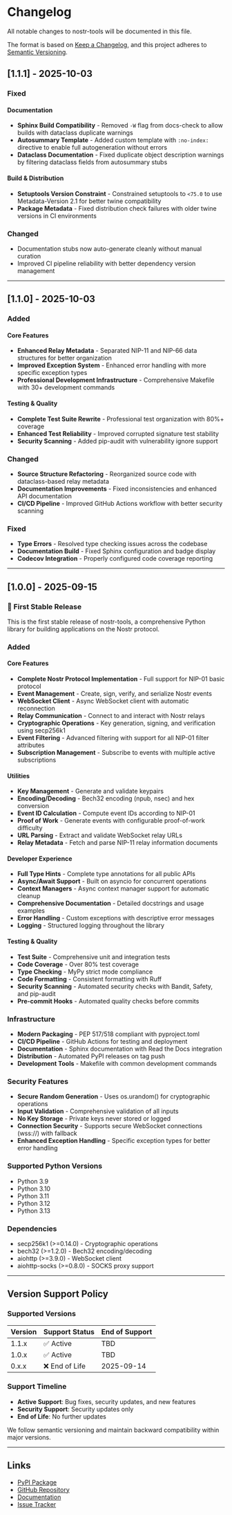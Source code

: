 # Changelog

All notable changes to nostr-tools will be documented in this file.

The format is based on [Keep a Changelog](https://keepachangelog.com/en/1.1.0/),
and this project adheres to [Semantic Versioning](https://semver.org/spec/v2.0.0.html).

## [1.1.1] - 2025-10-03

### Fixed

#### Documentation
- **Sphinx Build Compatibility** - Removed `-W` flag from docs-check to allow builds with dataclass duplicate warnings
- **Autosummary Template** - Added custom template with `:no-index:` directive to enable full autogeneration without errors
- **Dataclass Documentation** - Fixed duplicate object description warnings by filtering dataclass fields from autosummary stubs

#### Build & Distribution
- **Setuptools Version Constraint** - Constrained setuptools to `<75.0` to use Metadata-Version 2.1 for better twine compatibility
- **Package Metadata** - Fixed distribution check failures with older twine versions in CI environments

### Changed
- Documentation stubs now auto-generate cleanly without manual curation
- Improved CI pipeline reliability with better dependency version management

---

## [1.1.0] - 2025-10-03

### Added

#### Core Features
- **Enhanced Relay Metadata** - Separated NIP-11 and NIP-66 data structures for better organization
- **Improved Exception System** - Enhanced error handling with more specific exception types
- **Professional Development Infrastructure** - Comprehensive Makefile with 30+ development commands

#### Testing & Quality
- **Complete Test Suite Rewrite** - Professional test organization with 80%+ coverage
- **Enhanced Test Reliability** - Improved corrupted signature test stability
- **Security Scanning** - Added pip-audit with vulnerability ignore support

### Changed
- **Source Structure Refactoring** - Reorganized source code with dataclass-based relay metadata
- **Documentation Improvements** - Fixed inconsistencies and enhanced API documentation
- **CI/CD Pipeline** - Improved GitHub Actions workflow with better security scanning

### Fixed
- **Type Errors** - Resolved type checking issues across the codebase
- **Documentation Build** - Fixed Sphinx configuration and badge display
- **Codecov Integration** - Properly configured code coverage reporting

---

## [1.0.0] - 2025-09-15

### 🎉 First Stable Release

This is the first stable release of nostr-tools, a comprehensive Python library for building applications on the Nostr protocol.

### Added

#### Core Features
- **Complete Nostr Protocol Implementation** - Full support for NIP-01 basic protocol
- **Event Management** - Create, sign, verify, and serialize Nostr events
- **WebSocket Client** - Async WebSocket client with automatic reconnection
- **Relay Communication** - Connect to and interact with Nostr relays
- **Cryptographic Operations** - Key generation, signing, and verification using secp256k1
- **Event Filtering** - Advanced filtering with support for all NIP-01 filter attributes
- **Subscription Management** - Subscribe to events with multiple active subscriptions

#### Utilities
- **Key Management** - Generate and validate keypairs
- **Encoding/Decoding** - Bech32 encoding (npub, nsec) and hex conversion
- **Event ID Calculation** - Compute event IDs according to NIP-01
- **Proof of Work** - Generate events with configurable proof-of-work difficulty
- **URL Parsing** - Extract and validate WebSocket relay URLs
- **Relay Metadata** - Fetch and parse NIP-11 relay information documents

#### Developer Experience
- **Full Type Hints** - Complete type annotations for all public APIs
- **Async/Await Support** - Built on asyncio for concurrent operations
- **Context Managers** - Async context manager support for automatic cleanup
- **Comprehensive Documentation** - Detailed docstrings and usage examples
- **Error Handling** - Custom exceptions with descriptive error messages
- **Logging** - Structured logging throughout the library

#### Testing & Quality
- **Test Suite** - Comprehensive unit and integration tests
- **Code Coverage** - Over 80% test coverage
- **Type Checking** - MyPy strict mode compliance
- **Code Formatting** - Consistent formatting with Ruff
- **Security Scanning** - Automated security checks with Bandit, Safety, and pip-audit
- **Pre-commit Hooks** - Automated quality checks before commits

### Infrastructure
- **Modern Packaging** - PEP 517/518 compliant with pyproject.toml
- **CI/CD Pipeline** - GitHub Actions for testing and deployment
- **Documentation** - Sphinx documentation with Read the Docs integration
- **Distribution** - Automated PyPI releases on tag push
- **Development Tools** - Makefile with common development commands

### Security Features
- **Secure Random Generation** - Uses os.urandom() for cryptographic operations
- **Input Validation** - Comprehensive validation of all inputs
- **No Key Storage** - Private keys never stored or logged
- **Connection Security** - Supports secure WebSocket connections (wss://) with fallback
- **Enhanced Exception Handling** - Specific exception types for better error handling

### Supported Python Versions
- Python 3.9
- Python 3.10
- Python 3.11
- Python 3.12
- Python 3.13

### Dependencies
- secp256k1 (>=0.14.0) - Cryptographic operations
- bech32 (>=1.2.0) - Bech32 encoding/decoding
- aiohttp (>=3.9.0) - WebSocket client
- aiohttp-socks (>=0.8.0) - SOCKS proxy support

---

## Version Support Policy

### Supported Versions

| Version | Support Status | End of Support |
|---------|----------------|----------------|
| 1.1.x   | ✅ Active      | TBD            |
| 1.0.x   | ✅ Active      | TBD            |
| 0.x.x   | ❌ End of Life | 2025-09-14     |

### Support Timeline

- **Active Support**: Bug fixes, security updates, and new features
- **Security Support**: Security updates only
- **End of Life**: No further updates

We follow semantic versioning and maintain backward compatibility within major versions.

---

## Links

- [PyPI Package](https://pypi.org/project/nostr-tools/)
- [GitHub Repository](https://github.com/bigbrotr/nostr-tools)
- [Documentation](https://bigbrotr.github.io/nostr-tools/)
- [Issue Tracker](https://github.com/bigbrotr/nostr-tools/issues)
